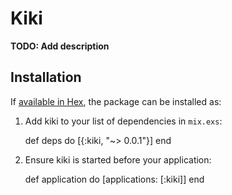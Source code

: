# Kiki

**TODO: Add description**

## Installation

If [available in Hex](https://hex.pm/docs/publish), the package can be installed as:

  1. Add kiki to your list of dependencies in `mix.exs`:

        def deps do
          [{:kiki, "~> 0.0.1"}]
        end

  2. Ensure kiki is started before your application:

        def application do
          [applications: [:kiki]]
        end
